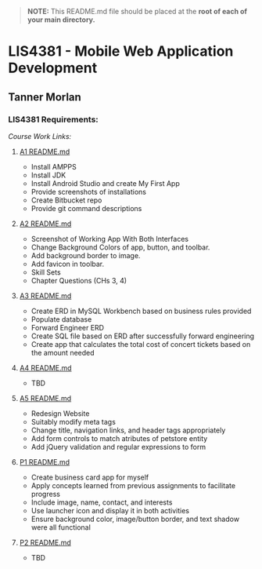 > **NOTE:** This README.md file should be placed at the **root of each of your main directory.**

# LIS4381 - Mobile Web Application Development

## Tanner Morlan

### LIS4381 Requirements:

*Course Work Links:*

1. [A1 README.md](a1/README.md "My A1 README.md file")
    - Install AMPPS
    - Install JDK
    - Install Android Studio and create My First App
    - Provide screenshots of installations 
    - Create Bitbucket repo
    - Provide git command descriptions

2. [A2 README.md](a2/README.md "My A2 README.md file")
    - Screenshot of Working App With Both Interfaces
    - Change Background Colors of app, button, and toolbar.
    - Add background border to image.
    - Add favicon in toolbar.
    - Skill Sets
    - Chapter Questions (CHs 3, 4)

3. [A3 README.md](a3/README.md "My A3 README.md file")
    - Create ERD in MySQL Workbench based on business rules provided
    - Populate database
    - Forward Engineer ERD
    - Create SQL file based on ERD after successfully forward engineering
    - Create app that calculates the total cost of concert tickets based on the amount needed

4. [A4 README.md](a4/README.md "My A4 README.md file")
    - TBD

5. [A5 README.md](a5/README.md "My A5 README.md file")
    - Redesign Website
    - Suitably modify meta tags
    - Change title, navigation links, and header tags appropriately
    - Add form controls to match atributes of petstore entity
    - Add jQuery validation and regular expressions to form

6. [P1 README.md](p1/README.md "My P1 README.md file")
    - Create business card app for myself
    - Apply concepts learned from previous assignments to facilitate progress
    - Include image, name, contact, and interests
    - Use launcher icon and display it in both activities
    - Ensure background color, image/button border, and text shadow were all functional

7. [P2 README.md](p2/README.md "My P2 README.md file")
    - TBD
